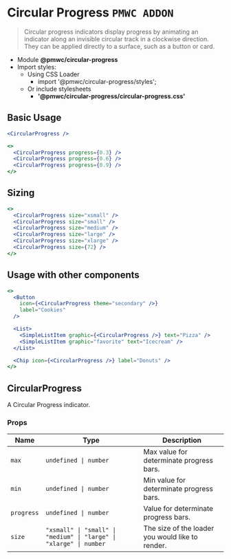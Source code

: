 # Circular Progress `PMWC ADDON`

> Circular progress indicators display progress by animating an indicator along an invisible circular track in a clockwise direction. They can be applied directly to a surface, such as a button or card.

- Module **@pmwc/circular-progress**
- Import styles:
  - Using CSS Loader
    - import '@pmwc/circular-progress/styles';
  - Or include stylesheets
    - **'@pmwc/circular-progress/circular-progress.css'**


## Basic Usage

```jsx
<CircularProgress />
```

```jsx
<>
  <CircularProgress progress={0.3} />
  <CircularProgress progress={0.6} />
  <CircularProgress progress={0.9} />
</>
```

## Sizing

```jsx
<>
  <CircularProgress size="xsmall" />
  <CircularProgress size="small" />
  <CircularProgress size="medium" />
  <CircularProgress size="large" />
  <CircularProgress size="xlarge" />
  <CircularProgress size={72} />
</>
```

## Usage with other components

```jsx
<>
  <Button
    icon={<CircularProgress theme="secondary" />}
    label="Cookies"
  />

  <List>
    <SimpleListItem graphic={<CircularProgress />} text="Pizza" />
    <SimpleListItem graphic="favorite" text="Icecream" />
  </List>

  <Chip icon={<CircularProgress />} label="Donuts" />
</>
```

## CircularProgress
A Circular Progress indicator.

### Props

| Name | Type | Description |
|------|------|-------------|
| `max` | `undefined \| number` | Max value for determinate progress bars. |
| `min` | `undefined \| number` | Min value for determinate progress bars. |
| `progress` | `undefined \| number` | Value for determinate progress bars. |
| `size` | `"xsmall" \| "small" \| "medium" \| "large" \| "xlarge" \| number` | The size of the loader you would like to render. |


